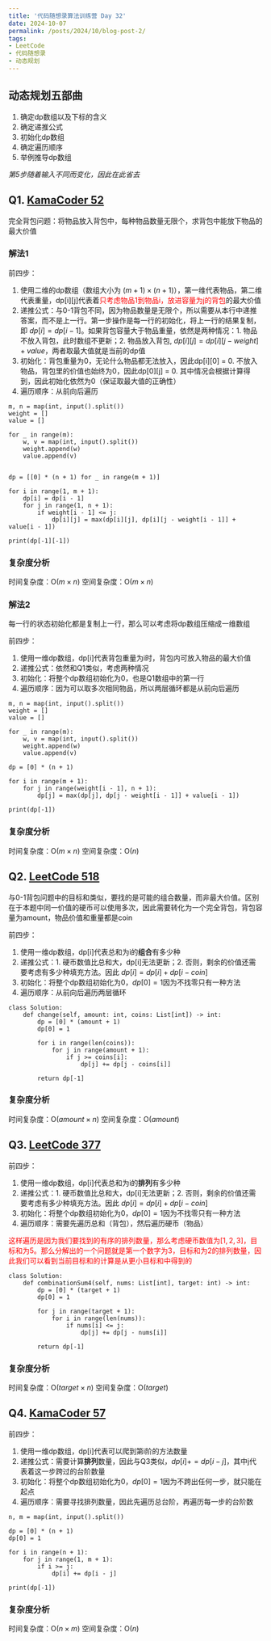 ```yaml
---
title: '代码随想录算法训练营 Day 32'
date: 2024-10-07
permalink: /posts/2024/10/blog-post-2/
tags:
- LeetCode
- 代码随想录
- 动态规划
---
```


## 动态规划五部曲
1. 确定dp数组以及下标的含义
2. 确定递推公式
3. 初始化dp数组
4. 确定遍历顺序
5. 举例推导dp数组

*第5步随着输入不同而变化，因此在此省去*

## Q1. [KamaCoder 52](https://kamacoder.com/problempage.php?pid=1052)

完全背包问题：将物品放入背包中，每种物品数量无限个，求背包中能放下物品的最大价值

### 解法1
前四步：
1. 使用二维的dp数组（数组大小为 $(m+1) \times (n+1)$），第一维代表物品，第二维代表重量，dp[i][j]代表着<font color='red'>只考虑物品1到物品i，放进容量为j的背包</font>的最大价值
2. 递推公式：与0-1背包不同，因为物品数量是无限个，所以需要从本行中递推答案，而不是上一行。第一步操作是每一行的初始化，将上一行的结果复制，即 $dp[i] = dp[i - 1]$。如果背包容量大于物品重量，依然是两种情况：1. 物品不放入背包，此时数组不更新；2. 物品放入背包, $dp[i][j] = dp[i][j - weight]+value$，两者取最大值就是当前的dp值
3. 初始化：背包重量为0，无论什么物品都无法放入，因此dp[i][0] = 0. 不放入物品，背包里的价值也始终为0，因此dp[0][j] = 0. 其中情况会根据计算得到，因此初始化依然为0（保证取最大值的正确性）
4. 遍历顺序：从前向后遍历

```
m, n = map(int, input().split())
weight = []
value = []

for _ in range(m):
    w, v = map(int, input().split())
    weight.append(w)
    value.append(v)


dp = [[0] * (n + 1) for _ in range(m + 1)]

for i in range(1, m + 1):
    dp[i] = dp[i - 1]
    for j in range(1, n + 1):
        if weight[i - 1] <= j:
            dp[i][j] = max(dp[i][j], dp[i][j - weight[i - 1]] + value[i - 1])

print(dp[-1][-1])
```

### 复杂度分析

时间复杂度：O($m \times n$)
空间复杂度：O($m \times n$)

### 解法2
每一行的状态初始化都是复制上一行，那么可以考虑将dp数组压缩成一维数组

前四步：
1. 使用一维dp数组，dp[i]代表背包重量为i时，背包内可放入物品的最大价值
2. 递推公式：依然和Q1类似，考虑两种情况
3. 初始化：将整个dp数组初始化为0，也是Q1数组中的第一行
4. 遍历顺序：因为可以取多次相同物品，所以两层循环都是从前向后遍历
   
```
m, n = map(int, input().split())
weight = []
value = []

for _ in range(m):
    w, v = map(int, input().split())
    weight.append(w)
    value.append(v)

dp = [0] * (n + 1)

for i in range(m + 1):
    for j in range(weight[i - 1], n + 1):
        dp[j] = max(dp[j], dp[j - weight[i - 1]] + value[i - 1])

print(dp[-1])
```

### 复杂度分析

时间复杂度：O($m \times n$)
空间复杂度：O($n$)

## Q2. [LeetCode 518](https://leetcode.com/problems/coin-change-ii/)

与0-1背包问题中的目标和类似，要找的是可能的组合数量，而非最大价值。区别在于本题中同一价值的硬币可以使用多次，因此需要转化为一个完全背包，背包容量为amount，物品价值和重量都是coin

前四步：
1. 使用一维dp数组，dp[i]代表总和为i的**组合**有多少种
2. 递推公式：1. 硬币数值比总和大，dp[i]无法更新；2. 否则，剩余的价值还需要考虑有多少种填充方法。因此 $dp[i] = dp[i] + dp[i - coin]$
3. 初始化：将整个dp数组初始化为0，$dp[0] = 1$因为不找零只有一种方法
4. 遍历顺序：从前向后遍历两层循环

```
class Solution:
    def change(self, amount: int, coins: List[int]) -> int:
        dp = [0] * (amount + 1)
        dp[0] = 1

        for i in range(len(coins)):
            for j in range(amount + 1):
                if j >= coins[i]:
                    dp[j] += dp[j - coins[i]]

        return dp[-1]
```

### 复杂度分析

时间复杂度：O($amount \times n$)
空间复杂度：O($amount$)

## Q3. [LeetCode 377](https://leetcode.com/problems/ones-and-zeroes/)

前四步：
1. 使用一维dp数组，dp[i]代表总和为i的**排列**有多少种
2. 递推公式：1. 硬币数值比总和大，dp[i]无法更新；2. 否则，剩余的价值还需要考虑有多少种填充方法。因此 $dp[i] = dp[i] + dp[i - coin]$
3. 初始化：将整个dp数组初始化为0，$dp[0] = 1$因为不找零只有一种方法
4. 遍历顺序：需要先遍历总和（背包），然后遍历硬币（物品）

<font color='red'>这样遍历是因为我们要找到的有序的排列数量，那么考虑硬币数值为$[1,2,3]$，目标和为5。那么分解出的一个问题就是第一个数字为3，目标和为2的排列数量，因此我们可以看到当前目标和的计算是从更小目标和中得到的</font>

```
class Solution:
    def combinationSum4(self, nums: List[int], target: int) -> int:
        dp = [0] * (target + 1)
        dp[0] = 1

        for j in range(target + 1):
            for i in range(len(nums)):
                if nums[i] <= j:
                    dp[j] += dp[j - nums[i]]
        
        return dp[-1]
```

### 复杂度分析

时间复杂度：O($target \times n$)
空间复杂度：O($target$)

## Q4. [KamaCoder 57](https://kamacoder.com/problempage.php?pid=1067)

前四步：
1. 使用一维dp数组，dp[i]代表可以爬到第i阶的方法数量
2. 递推公式：需要计算**排列**数量，因此与Q3类似，$dp[i] += dp[i - j]$，其中j代表着这一步跨过的台阶数量
3. 初始化：将整个dp数组初始化为0，$dp[0]=1$因为不跨出任何一步，就只能在起点
4. 遍历顺序：需要寻找排列数量，因此先遍历总台阶，再遍历每一步的台阶数

```
n, m = map(int, input().split())

dp = [0] * (n + 1)
dp[0] = 1

for i in range(n + 1):
    for j in range(1, m + 1):
        if i >= j:
            dp[i] += dp[i - j]

print(dp[-1])
```

### 复杂度分析

时间复杂度：O($n \times m$)
空间复杂度：O($n$)
